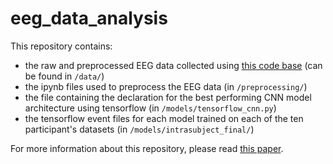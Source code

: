 # eeg_data_analysis
This repository contains: 
* the raw and preprocessed EEG data collected using [this code base](https://github.com/a1noack/data_collection_scripts) (can be found in `/data/`)
* the ipynb files used to preprocess the EEG data (in `/preprocessing/`)
* the file containing the declaration for the best performing CNN model architecture using tensorflow (in  `/models/tensorflow_cnn.py`)
* the tensorflow event files for each model trained on each of the ten participant's datasets (in `/models/intrasubject_final/`)

For more information about this repository, please read [this paper](https://digitalcommons.csbsju.edu/honors_thesis/44/).
